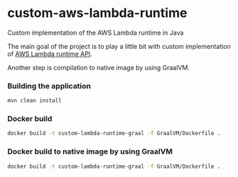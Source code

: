 # custom-aws-lambda-runtime
Custom implementation of the AWS Lambda runtime in Java

The main goal of the project is to play a little bit with custom implementation of [AWS Lambda runtime API](https://docs.aws.amazon.com/lambda/latest/dg/runtimes-api.html).

Another step is compilation to native image by using GraalVM.

### Building the application
```bash
mvn clean install
```

### Docker build
```bash
docker build -t custom-lambda-runtime-graal -f GraalVM/Dockerfile .
```

### Docker build to native image by using GraalVM

```bash
docker build -t custom-lambda-runtime-graal -f GraalVM/Dockerfile .
```
